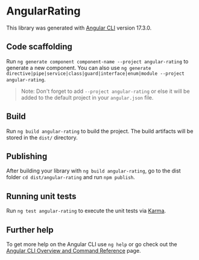 # AngularRating

This library was generated with [Angular CLI](https://github.com/angular/angular-cli) version 17.3.0.

## Code scaffolding

Run `ng generate component component-name --project angular-rating` to generate a new component. You can also use `ng generate directive|pipe|service|class|guard|interface|enum|module --project angular-rating`.
> Note: Don't forget to add `--project angular-rating` or else it will be added to the default project in your `angular.json` file. 

## Build

Run `ng build angular-rating` to build the project. The build artifacts will be stored in the `dist/` directory.

## Publishing

After building your library with `ng build angular-rating`, go to the dist folder `cd dist/angular-rating` and run `npm publish`.

## Running unit tests

Run `ng test angular-rating` to execute the unit tests via [Karma](https://karma-runner.github.io).

## Further help

To get more help on the Angular CLI use `ng help` or go check out the [Angular CLI Overview and Command Reference](https://angular.io/cli) page.
